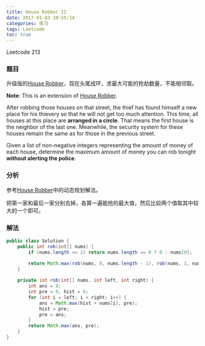 ```yaml
---
title: House Robber II
date: 2017-01-03 10:55:14
categories: 练习
tags: Leetcode
toc: true
---
```


Leetcode 213

### 题目

升级版的[House Robber](/2016/11/04/leetcode-house-robber/)，现在头尾成环，求最大可能的抢劫数量，不能相邻取。

__Note__: This is an extension of [House Robber](/2016/11/04/leetcode-house-robber/).

After robbing those houses on that street, the thief has found himself a new place for his thievery so that he will not get too much attention. This time, all houses at this place are __arranged in a circle__. That means the first house is the neighbor of the last one. Meanwhile, the security system for these houses remain the same as for those in the previous street.

Given a list of non-negative integers representing the amount of money of each house, determine the maximum amount of money you can rob tonight __without alerting the police__.

### 分析

参考[House Robber](/2016/11/04/leetcode-house-robber/)中的动态规划解法。

把第一家和最后一家分别去掉，各算一遍能抢的最大值，然后比较两个值取其中较大的一个即可。

### 解法

```java
public class Solution {
    public int rob(int[] nums) {
        if (nums.length <= 1) return nums.length == 0 ? 0 : nums[0];

        return Math.max(rob(nums, 0, nums.length - 1), rob(nums, 1, nums.length));
    }
    
    private int rob(int[] nums, int left, int right) {
        int ans = 0;
        int pre = 0, hist = 0;
        for (int i = left; i < right; i++) {
            ans = Math.max(hist + nums[i], pre);
            hist = pre;
            pre = ans;
        }
        return Math.max(ans, pre);
    }
}
```